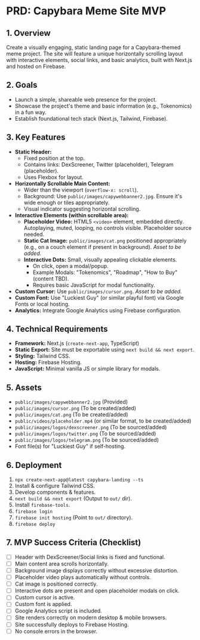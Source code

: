 # PRD: Capybara Meme Site MVP

## 1. Overview

Create a visually engaging, static landing page for a Capybara-themed meme project. The site will feature a unique horizontally scrolling layout with interactive elements, social links, and basic analytics, built with Next.js and hosted on Firebase.

## 2. Goals

*   Launch a simple, shareable web presence for the project.
*   Showcase the project's theme and basic information (e.g., Tokenomics) in a fun way.
*   Establish foundational tech stack (Next.js, Tailwind, Firebase).

## 3. Key Features

*   **Static Header:**
    *   Fixed position at the top.
    *   Contains links: DexScreener, Twitter (placeholder), Telegram (placeholder).
    *   Uses Flexbox for layout.
*   **Horizontally Scrollable Main Content:**
    *   Wider than the viewport (`overflow-x: scroll`).
    *   Background: Use `public/images/capywebbanner2.jpg`. Ensure it's wide enough or tiles appropriately.
    *   Visual indicator suggesting horizontal scrolling.
*   **Interactive Elements (within scrollable area):**
    *   **Placeholder Video:** HTML5 `<video>` element, embedded directly. Autoplaying, muted, looping, no controls visible. Placeholder source needed.
    *   **Static Cat Image:** `public/images/cat.png` positioned appropriately (e.g., on a couch element if present in background). *Asset to be added.*
    *   **Interactive Dots:** Small, visually appealing clickable elements.
        *   On click, open a modal/popup.
        *   Example Modals: "Tokenomics", "Roadmap", "How to Buy" (content TBD).
        *   Requires basic JavaScript for modal functionality.
*   **Custom Cursor:** Use `public/images/cursor.png`. *Asset to be added.*
*   **Custom Font:** Use "Luckiest Guy" (or similar playful font) via Google Fonts or local hosting.
*   **Analytics:** Integrate Google Analytics using Firebase configuration.

## 4. Technical Requirements

*   **Framework:** Next.js (`create-next-app`, TypeScript)
*   **Static Export:** Site must be exportable using `next build && next export`.
*   **Styling:** Tailwind CSS.
*   **Hosting:** Firebase Hosting.
*   **JavaScript:** Minimal vanilla JS or simple library for modals.

## 5. Assets

*   `public/images/capywebbanner2.jpg` (Provided)
*   `public/images/cursor.png` (To be created/added)
*   `public/images/cat.png` (To be created/added)
*   `public/videos/placeholder.mp4` (or similar format, to be created/added)
*   `public/images/logos/dexscreener.png` (To be sourced/added)
*   `public/images/logos/twitter.png` (To be sourced/added)
*   `public/images/logos/telegram.png` (To be sourced/added)
*   Font file(s) for "Luckiest Guy" if self-hosting.

## 6. Deployment

1.  `npx create-next-app@latest capybara-landing --ts`
2.  Install & configure Tailwind CSS.
3.  Develop components & features.
4.  `next build && next export` (Output to `out/` dir).
5.  Install `firebase-tools`.
6.  `firebase login`
7.  `firebase init hosting` (Point to `out/` directory).
8.  `firebase deploy`

## 7. MVP Success Criteria (Checklist)

*   [ ] Header with DexScreener/Social links is fixed and functional.
*   [ ] Main content area scrolls horizontally.
*   [ ] Background image displays correctly without excessive distortion.
*   [ ] Placeholder video plays automatically without controls.
*   [ ] Cat image is positioned correctly.
*   [ ] Interactive dots are present and open placeholder modals on click.
*   [ ] Custom cursor is active.
*   [ ] Custom font is applied.
*   [ ] Google Analytics script is included.
*   [ ] Site renders correctly on modern desktop & mobile browsers.
*   [ ] Site successfully deploys to Firebase Hosting.
*   [ ] No console errors in the browser. 